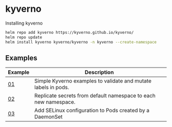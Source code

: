 # kyverno 

Installing kyverno

```bash
helm repo add kyverno https://kyverno.github.io/kyverno/
helm repo update
helm install kyverno kyverno/kyverno -n kyverno --create-namespace
```

## Examples

| Example | Description                                                                             |
|-----|---------------------------------------------------------------------------------------------|
| [01](./kyverno-01/readme.md) | Simple Kyverno examples to validate and mutate labels in pods.     |
| [02](./kyverno-02/readme.md) | Replicate secrets from default namespace to each new namespace.    |
| [03](./kyverno-03/readme.md) | Add SELinux configuration to Pods created by a DaemonSet           |
